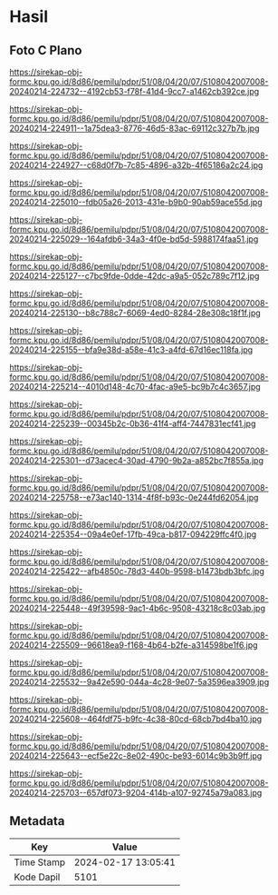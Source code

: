 # Hasil

## Foto C Plano

https://sirekap-obj-formc.kpu.go.id/8d86/pemilu/pdpr/51/08/04/20/07/5108042007008-20240214-224732--4192cb53-f78f-41d4-9cc7-a1462cb392ce.jpg

https://sirekap-obj-formc.kpu.go.id/8d86/pemilu/pdpr/51/08/04/20/07/5108042007008-20240214-224911--1a75dea3-8776-46d5-83ac-69112c327b7b.jpg

https://sirekap-obj-formc.kpu.go.id/8d86/pemilu/pdpr/51/08/04/20/07/5108042007008-20240214-224927--c68d0f7b-7c85-4896-a32b-4f65186a2c24.jpg

https://sirekap-obj-formc.kpu.go.id/8d86/pemilu/pdpr/51/08/04/20/07/5108042007008-20240214-225010--fdb05a26-2013-431e-b9b0-90ab59ace55d.jpg

https://sirekap-obj-formc.kpu.go.id/8d86/pemilu/pdpr/51/08/04/20/07/5108042007008-20240214-225029--164afdb6-34a3-4f0e-bd5d-5988174faa51.jpg

https://sirekap-obj-formc.kpu.go.id/8d86/pemilu/pdpr/51/08/04/20/07/5108042007008-20240214-225127--c7bc9fde-0dde-42dc-a9a5-052c789c7f12.jpg

https://sirekap-obj-formc.kpu.go.id/8d86/pemilu/pdpr/51/08/04/20/07/5108042007008-20240214-225130--b8c788c7-6069-4ed0-8284-28e308c18f1f.jpg

https://sirekap-obj-formc.kpu.go.id/8d86/pemilu/pdpr/51/08/04/20/07/5108042007008-20240214-225155--bfa9e38d-a58e-41c3-a4fd-67d16ec118fa.jpg

https://sirekap-obj-formc.kpu.go.id/8d86/pemilu/pdpr/51/08/04/20/07/5108042007008-20240214-225214--4010d148-4c70-4fac-a9e5-bc9b7c4c3657.jpg

https://sirekap-obj-formc.kpu.go.id/8d86/pemilu/pdpr/51/08/04/20/07/5108042007008-20240214-225239--00345b2c-0b36-41f4-aff4-7447831ecf41.jpg

https://sirekap-obj-formc.kpu.go.id/8d86/pemilu/pdpr/51/08/04/20/07/5108042007008-20240214-225301--d73acec4-30ad-4790-9b2a-a852bc7f855a.jpg

https://sirekap-obj-formc.kpu.go.id/8d86/pemilu/pdpr/51/08/04/20/07/5108042007008-20240214-225758--e73ac140-1314-4f8f-b93c-0e244fd62054.jpg

https://sirekap-obj-formc.kpu.go.id/8d86/pemilu/pdpr/51/08/04/20/07/5108042007008-20240214-225354--09a4e0ef-17fb-49ca-b817-094229ffc4f0.jpg

https://sirekap-obj-formc.kpu.go.id/8d86/pemilu/pdpr/51/08/04/20/07/5108042007008-20240214-225422--afb4850c-78d3-440b-9598-b1473bdb3bfc.jpg

https://sirekap-obj-formc.kpu.go.id/8d86/pemilu/pdpr/51/08/04/20/07/5108042007008-20240214-225448--49f39598-9ac1-4b6c-9508-43218c8c03ab.jpg

https://sirekap-obj-formc.kpu.go.id/8d86/pemilu/pdpr/51/08/04/20/07/5108042007008-20240214-225509--96618ea9-f168-4b64-b2fe-a314598be1f6.jpg

https://sirekap-obj-formc.kpu.go.id/8d86/pemilu/pdpr/51/08/04/20/07/5108042007008-20240214-225532--9a42e590-044a-4c28-9e07-5a3596ea3909.jpg

https://sirekap-obj-formc.kpu.go.id/8d86/pemilu/pdpr/51/08/04/20/07/5108042007008-20240214-225608--464fdf75-b9fc-4c38-80cd-68cb7bd4ba10.jpg

https://sirekap-obj-formc.kpu.go.id/8d86/pemilu/pdpr/51/08/04/20/07/5108042007008-20240214-225643--ecf5e22c-8e02-490c-be93-6014c9b3b9ff.jpg

https://sirekap-obj-formc.kpu.go.id/8d86/pemilu/pdpr/51/08/04/20/07/5108042007008-20240214-225703--657df073-9204-414b-a107-92745a79a083.jpg


## Metadata

| Key        | Value               |
| ---------- | ------------------- |
| Time Stamp | 2024-02-17 13:05:41 |
| Kode Dapil | 5101                |



